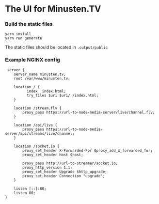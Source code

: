 # The UI for Minusten.TV

### Build the static files  
`yarn install`  
`yarn run generate`

The static files should be located in `.output/public`

### Example NGINX config
```
 server {
    server_name minusten.tv;
    root /var/www/minusten.tv;

    location / {
          index  index.html;
          try_files $uri $uri/ /index.html;
    }

    location /stream.flv {
        proxy_pass https://url-to-node-media-server/live/channel.flv;
    }

    location /api/live {
        proxy_pass https://url-to-node-media-server/api/streams/live/channel;
    }

    location /socket.io {
        proxy_set_header X-Forwarded-For $proxy_add_x_forwarded_for;
        proxy_set_header Host $host;

        proxy_pass http://url-to-streamer/socket.io;
        proxy_http_version 1.1;
        proxy_set_header Upgrade $http_upgrade;
        proxy_set_header Connection "upgrade";
    }

    listen [::]:80;
    listen 80;
}
```